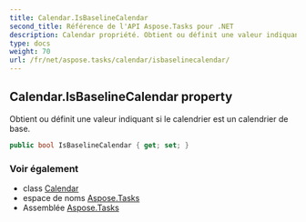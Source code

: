 ```yaml
---
title: Calendar.IsBaselineCalendar
second_title: Référence de l'API Aspose.Tasks pour .NET
description: Calendar propriété. Obtient ou définit une valeur indiquant si le calendrier est un calendrier de base.
type: docs
weight: 70
url: /fr/net/aspose.tasks/calendar/isbaselinecalendar/
---
```

## Calendar.IsBaselineCalendar property

Obtient ou définit une valeur indiquant si le calendrier est un calendrier de base.

```csharp
public bool IsBaselineCalendar { get; set; }
```

### Voir également

* class [Calendar](../)
* espace de noms [Aspose.Tasks](../../calendar/)
* Assemblée [Aspose.Tasks](../../../)


